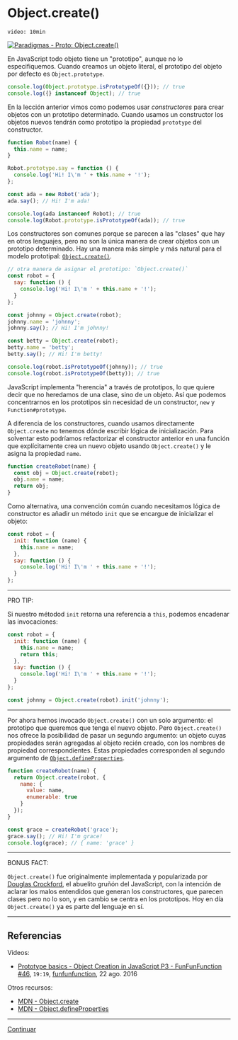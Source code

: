 # Object.create()

`video: 10min`

[![Paradigmas - Proto: Object.create()](https://embedwistia-a.akamaihd.net/deliveries/276361587ebe2506d327117feaee304949c0601f.jpg?image_play_button_size=2x&amp;image_crop_resized=960x540&amp;image_play_button=1&amp;image_play_button_color=f7b617e0)](https://laboratoria.wistia.com/medias/y3ka2dold6?wvideo=y3ka2dold6)

En JavaScript todo objeto tiene un "prototipo", aunque no lo especifiquemos.
Cuando creamos un objeto literal, el prototipo del objeto por defecto es
`Object.prototype`.

```js
console.log(Object.prototype.isPrototypeOf({})); // true
console.log({} instanceof Object); // true
```

En la lección anterior vimos como podemos usar _constructores_ para crear
objetos con un prototipo determinado. Cuando usamos un constructor los objetos
nuevos tendrán como prototipo la propiedad `prototype` del constructor.

```js
function Robot(name) {
  this.name = name;
}

Robot.prototype.say = function () {
  console.log('Hi! I\'m ' + this.name + '!');
};

const ada = new Robot('ada');
ada.say(); // Hi! I'm ada!

console.log(ada instanceof Robot); // true
console.log(Robot.prototype.isPrototypeOf(ada)); // true
```

Los constructores son comunes porque se parecen a las "clases" que hay en otros
lenguajes, pero no son la única manera de crear objetos con un prototipo
determinado. Hay una manera más simple y más natural para el modelo prototipal:
[`Object.create()`](https://developer.mozilla.org/en-US/docs/Web/JavaScript/Reference/Global_Objects/Object/create).

```js
// otra manera de asignar el prototipo: `Object.create()`
const robot = {
  say: function () {
    console.log('Hi! I\'m ' + this.name + '!');
  }
};

const johnny = Object.create(robot);
johnny.name = 'johnny';
johnny.say(); // Hi! I'm johnny!

const betty = Object.create(robot);
betty.name = 'betty';
betty.say(); // Hi! I'm betty!

console.log(robot.isPrototypeOf(johnny)); // true
console.log(robot.isPrototypeOf(betty)); // true
```

JavaScript implementa "herencia" a través de prototipos, lo que quiere decir que
no heredamos de una clase, sino de un objeto. Así que podemos concentrarnos en
los prototipos sin necesidad de un constructor, `new` y `Function#prototype`.

A diferencia de los constructores, cuando usamos directamente `Object.create` no
tenemos dónde escribir lógica de inicialización. Para solventar esto podríamos
refactorizar el constructor anterior en una función que explícitamente crea un
nuevo objeto usando `Object.create()` y le asigna la propiedad `name`.

```js
function createRobot(name) {
  const obj = Object.create(robot);
  obj.name = name;
  return obj;
}
```

Como alternativa, una convención común cuando necesitamos lógica de constructor
es añadir un método `init` que se encargue de inicializar el objeto:

```js
const robot = {
  init: function (name) {
    this.name = name;
  },
  say: function () {
    console.log('Hi! I\'m ' + this.name + '!');
  }
};
```

***

PRO TIP:

Si nuestro métodod `init` retorna una referencia a `this`, podemos encadenar las
invocaciones:

```js
const robot = {
  init: function (name) {
    this.name = name;
    return this;
  },
  say: function () {
    console.log('Hi! I\'m ' + this.name + '!');
  }
};

const johnny = Object.create(robot).init('johnny');
```

***

Por ahora hemos invocado `Object.create()` con un solo argumento: el prototipo
que queremos que tenga el nuevo objeto. Pero `Object.create()` nos ofrece la
posibilidad de pasar un segundo argumento: un objeto cuyas propiedades serán
agregadas al objeto recién creado, con los nombres de propiedad
correspondientes. Estas propiedades corresponden al segundo argumento de
[`Object.defineProperties`](https://developer.mozilla.org/en-US/docs/Web/JavaScript/Reference/Global_Objects/Object/defineProperties).

```js
function createRobot(name) {
  return Object.create(robot, {
    name: {
      value: name,
      enumerable: true
    }
  });
}

const grace = createRobot('grace');
grace.say(); // Hi! I'm grace!
console.log(grace); // { name: 'grace' }
```

***

BONUS FACT:

`Object.create()` fue originalmente implementada y popularizada por [Douglas
Crockford](http://javascript.crockford.com/prototypal.html), el abuelito gruñón
del JavaScript, con la intención de aclarar los malos entendidos que generan los
constructores, que parecen clases pero no lo son, y en cambio se centra en los
prototipos. Hoy en día `Object.create()` ya es parte del lenguaje en sí.

***

## Referencias

Videos:

* [Prototype basics - Object Creation in JavaScript P3 - FunFunFunction #46](https://www.youtube.com/watch?v=YkoelSTUy7A),
  `19:19`, [funfunfunction](https://www.youtube.com/channel/UCO1cgjhGzsSYb1rsB4bFe4Q),
  22 ago. 2016

Otros recursos:

* [MDN - Object.create](https://developer.mozilla.org/en-US/docs/Web/JavaScript/Reference/Global_Objects/Object/create)
* [MDN - Object.defineProperties](https://developer.mozilla.org/en-US/docs/Web/JavaScript/Reference/Global_Objects/Object/defineProperties)

***

[Continuar](03-prototypal-inheritance.md)
